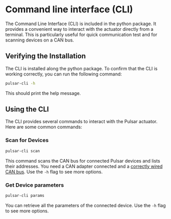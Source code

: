 # Command line interface (CLI)

The Command Line Interface (CLI) is included in the python package. It provides a convenient way to interact with the actuator directly from a terminal. This is particularly useful for quick communication test and for scanning devices on a CAN bus.


## Verifying the Installation

The CLI is installed along the python package. To confirm that the CLI is working correctly, you can run the following command:

```bash
pulsar-cli -h
```
This should print the help message.


## Using the CLI

The CLI provides several commands to interact with the Pulsar actuator. Here are some common commands:


### Scan for Devices

```bash
pulsar-cli scan
```
This command scans the CAN bus for connected Pulsar devices and lists their addresses. You need a CAN adapter connected and a [correctly wired CAN bus](../electrical_interfaces.md#can-bus). Use the `-h` flag to see more options.


### Get Device parameters

```bash
pulsar-cli params
```
You can retrieve all the parameters of the connected device.  Use the `-h` flag to see more options.

